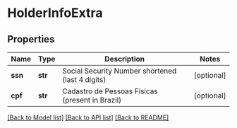 # HolderInfoExtra

## Properties
Name | Type | Description | Notes
------------ | ------------- | ------------- | -------------
**ssn** | **str** | Social Security Number shortened (last 4 digits) | [optional] 
**cpf** | **str** | Cadastro de Pessoas Físicas (present in Brazil) | [optional] 

[[Back to Model list]](../README.md#documentation-for-models) [[Back to API list]](../README.md#documentation-for-api-endpoints) [[Back to README]](../README.md)

